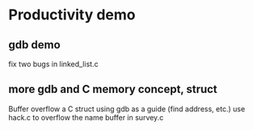 # Productivity demo

## gdb demo
fix two bugs in linked_list.c

## more gdb and C memory concept, struct
Buffer overflow a C struct using gdb as a guide (find address, etc.)
use hack.c to overflow the name buffer in survey.c


